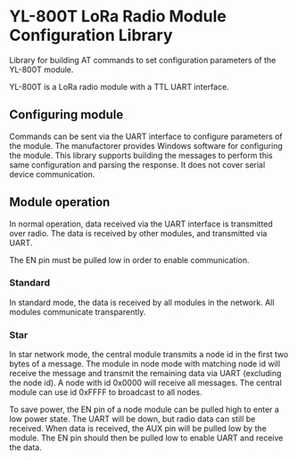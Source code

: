 # YL-800T LoRa Radio Module Configuration Library

Library for building AT commands to set configuration parameters of the YL-800T module.

YL-800T is a LoRa radio module with a TTL UART interface.

## Configuring module

Commands can be sent via the UART interface to configure parameters of the module. The manufactorer provides Windows software for configuring the module. This library supports building the messages to perform this same configuration and parsing the response. It does not cover serial device communication.

## Module operation

In normal operation, data received via the UART interface is transmitted over radio. The data is received by other modules, and transmitted via UART.

The EN pin must be pulled low in order to enable communication.

### Standard

In standard mode, the data is received by all modules in the network. All modules communicate transparently.

### Star

In star network mode, the central module transmits a node id in the first two bytes of a message. The module in node mode with matching node id will receive the message and transmit the remaining data via UART (excluding the node id). A node with id 0x0000 will receive all messages. The central module can use id 0xFFFF to broadcast to all nodes.

To save power, the EN pin of a node module can be pulled high to enter a low power state. The UART will be down, but radio data can still be received. When data is received, the AUX pin will be pulled low by the module. The EN pin should then be pulled low to enable UART and receive the data.
